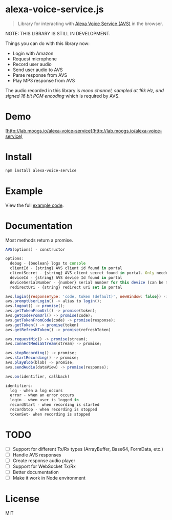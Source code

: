 # alexa-voice-service.js

> Library for interacting with [Alexa Voice Service (AVS)](https://developer.amazon.com/public/solutions/alexa/alexa-voice-service) in the browser.

NOTE: THIS LIBRARY IS STILL IN DEVELOPMENT.

Things you can do with this library now:

- Login with Amazon
- Request microphone
- Record user audio
- Send user audio to AVS
- Parse response from AVS
- Play MP3 response from AVS

The audio recorded in this library is *mono channel, sampled at 16k Hz, and signed 16 bit PCM encoding* which is required by AVS.

# Demo

[http://lab.moogs.io/alexa-voice-service](http://lab.moogs.io/alexa-voice-service)

# Install

```bash
npm install alexa-voice-service
```

# Example

View the full [example code](/example).

# Documentation

Most methods return a promise.

```javascript
AVS(options) - constructor

options:
  debug - {boolean} logs to console
  clientId - {string} AVS client id found in portal
  clientSecret - {string} AVS client secret found in portal. Only needed if using `code` response type.
  deviceId - {string} AVS device Id found in portal
  deviceSerialNumber - {number} serial number for this device (can be made up)
  redirectUri - {string} redirect uri set in portal

avs.login({responseType: 'code, token (default)', newWindow: false}) -> promise(response);
avs.promptUserLogin() -> alias to login();
avs.logout() -> promise();
avs.getTokenFromUrl() -> promise(token);
avs.getCodeFromUrl() -> promise(code);
avs.getTokenFromCode(code) -> promise(response);
avs.getToken() -> promise(token)
avs.getRefreshToken() -> promise(refreshToken)

avs.requestMic() -> promise(stream);
avs.connectMediaStream(stream) -> promise;

avs.stopRecording() -> promise;
avs.startRecording() -> promise;
avs.playBlob(blob) -> promise;
avs.sendAudio(dataView) -> promise(response);

avs.on(identifier, callback)

identifiers:
  log - when a log occurs
  error - when an error occurs
  login - when user is logged in
  recordStart - when recording is started
  recordStop - when recording is stopped
  tokenSet- when recording is stopped
```

# TODO

- [ ] Support for different Tx/Rx types (ArrayBuffer, Base64, FormData, etc.)
- [ ] Handle AVS responses
- [ ] Create response audio player
- [ ] Support for WebSocket Tx/Rx
- [ ] Better documentation
- [ ] Make it work in Node environment

# License

MIT
